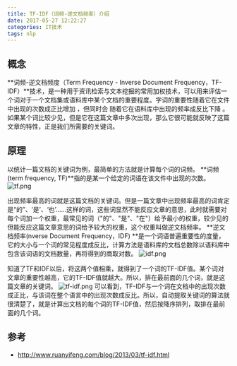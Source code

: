 ```yaml
---
title: TF-IDF（词频-逆文档频率）介绍
date: 2017-05-27 12:22:27
categories: IT技术
tags: nlp
---
```

## 概念
**词频-逆文档频度（Term Frequency - Inverse Document Frequency，TF-IDF）**技术，是一种用于资讯检索与文本挖掘的常用加权技术，可以用来评估一个词对于一个文档集或语料库中某个文档的重要程度。字词的重要性随着它在文件中出现的次数成正比增加 ，但同时会 随着它在语料库中出现的频率成反比下降 。如果某个词比较少见，但是它在这篇文章中多次出现，那么它很可能就反映了这篇文章的特性，正是我们所需要的关键词。

## 原理
以统计一篇文档的关键词为例，最简单的方法就是计算每个词的词频。
**词频 (term frequency, TF)**指的是某一个给定的词语在该文件中出现的次数。
![tf.png](http://upload-images.jianshu.io/upload_images/1713353-1eb20977ff42c9e7.png?imageMogr2/auto-orient/strip%7CimageView2/2/w/1240)

出现频率最高的词就是这篇文档的关键词。但是一篇文章中出现频率最高的词肯定是“的”、‘是’、‘也’……这样的词，这些词显然不能反应文章的意思，此时就需要对每个词加一个权重，最常见的词（"的"、"是"、"在"）给予最小的权重，较少见的但能反应这篇文章意思的词给予较大的权重，这个权重叫做逆文档频率。
**逆文档频率(nverse Document Frequency，IDF)  **是一个词语普遍重要性的度量，它的大小与一个词的常见程度成反比，计算方法是语料库的文档总数除以语料库中包含该词语的文档数量，再将得到的商取对数。
![idf.png](http://upload-images.jianshu.io/upload_images/1713353-09e5913e6f699ad1.png?imageMogr2/auto-orient/strip%7CimageView2/2/w/1240)

知道了TF和IDF以后，将这两个值相乘，就得到了一个词的TF-IDF值。某个词对文章的重要性越高，它的TF-IDF值就越大。所以，排在最前面的几个词，就是这篇文章的关键词。
![tf-idf.png](http://upload-images.jianshu.io/upload_images/1713353-e4e8e93053782336.png?imageMogr2/auto-orient/strip%7CimageView2/2/w/1240)
可以看到，TF-IDF与一个词在文档中的出现次数成正比，与该词在整个语言中的出现次数成反比。所以，自动提取关键词的算法就很清楚了，就是计算出文档的每个词的TF-IDF值，然后按降序排列，取排在最前面的几个词。

## 参考
- http://www.ruanyifeng.com/blog/2013/03/tf-idf.html
